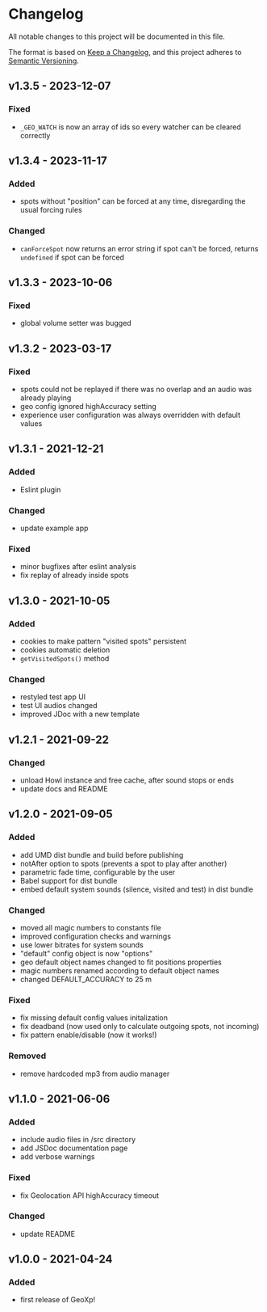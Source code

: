 # Changelog
All notable changes to this project will be documented in this file.

The format is based on [Keep a Changelog](https://keepachangelog.com/en/1.0.0/),
and this project adheres to [Semantic Versioning](https://semver.org/spec/v2.0.0.html).

## **v1.3.5** - 2023-12-07
### Fixed
* `_GEO_WATCH` is now an array of ids so every watcher can be cleared correctly

## **v1.3.4** - 2023-11-17
### Added
* spots without "position" can be forced at any time, disregarding the usual forcing rules

### Changed
* `canForceSpot` now returns an error string if spot can't be forced, returns `undefined` if spot can be forced

## **v1.3.3** - 2023-10-06
### Fixed
* global volume setter was bugged

## **v1.3.2** - 2023-03-17
### Fixed
* spots could not be replayed if there was no overlap and an audio was already playing
* geo config ignored highAccuracy setting
* experience user configuration was always overridden with default values

## **v1.3.1** - 2021-12-21
### Added
* Eslint plugin

### Changed
* update example app

### Fixed
* minor bugfixes after eslint analysis
* fix replay of already inside spots

## **v1.3.0** - 2021-10-05
### Added
* cookies to make pattern "visited spots" persistent
* cookies automatic deletion
* `getVisitedSpots()` method

### Changed
* restyled test app UI
* test UI audios changed
* improved JDoc with a new template

## **v1.2.1** - 2021-09-22
### Changed
* unload Howl instance and free cache, after sound stops or ends
* update docs and README

## **v1.2.0** - 2021-09-05
### Added
* add UMD dist bundle and build before publishing
* notAfter option to spots (prevents a spot to play after another)
* parametric fade time, configurable by the user
* Babel support for dist bundle
* embed default system sounds (silence, visited and test) in dist bundle

### Changed
* moved all magic numbers to constants file
* improved configuration checks and warnings
* use lower bitrates for system sounds
* "default" config object is now "options"
* geo default object names changed to fit positions properties
* magic numbers renamed according to default object names
* changed DEFAULT_ACCURACY to 25 m

### Fixed
* fix missing default config values initalization
* fix deadband (now used only to calculate outgoing spots, not incoming)
* fix pattern enable/disable (now it works!)

### Removed
* remove hardcoded mp3 from audio manager

## **v1.1.0** - 2021-06-06
### Added
* include audio files in /src directory
* add JSDoc documentation page
* add verbose warnings

### Fixed
* fix Geolocation API highAccuracy timeout

### Changed
* update README

## **v1.0.0** - 2021-04-24
### Added
* first release of GeoXp!